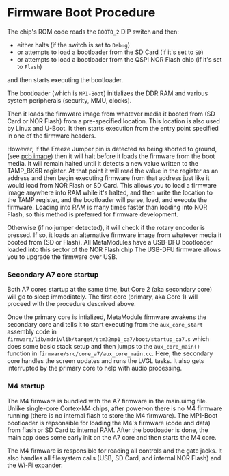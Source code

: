 # Firmware Boot Procedure

The chip's ROM code reads the `BOOT0_2` DIP switch and then:

- either halts (if the switch is set to `Debug`)
- or attempts to load a bootloader from the SD Card (if it's set to `SD`)
- or attempts to load a bootloader from the QSPI NOR Flash chip (if it's set to
  `Flash`)

and then starts executing the bootloader.

The bootloader (which is `MP1-Boot`) initializes the DDR RAM and various system
peripherals (security, MMU, clocks). 

Then it loads the firmware image from whatever media it booted from (SD Card or NOR Flash)
from a pre-specified location. This location is also used by Linux and U-Boot.
It then starts execution from the entry point specified in one of the firmware headers.

However, if the Freeze Jumper pin is detected as being shorted to ground,
(see [pcb image](./docs/firmware-debugging.md))
then it will halt before it loads the firmware from the boot media. It
will remain halted until it detects a new value written to the TAMP_BK6R
register. At that point it will read the value in the register as an address
and then begin executing firmware from that address just like it would load from
NOR Flash or SD Card. This allows you to load a firmware image anywhere into RAM
while it's halted, and then write the location to the TAMP register, and the
bootloader will parse, load, and execute the firmware. Loading into RAM is many times
faster than loading into NOR Flash, so this method is preferred for firmware development.

Otherwise (if no jumper detected), it will check if the rotary encoder is pressed.
If so, it loads an alternative firmware image from whatever media it booted
from (SD or Flash). All MetaModules have a USB-DFU bootloader loaded into this
sector of the NOR Flash chip The USB-DFU firmware allows you to upgrade the firmware
over USB. 



### Secondary A7 core startup
 
Both A7 cores startup at the same time, but Core 2 (aka secondary core) will go to 
sleep immediately. The first core (primary, aka Core 1) will proceed with the
procedure descrived above.

Once the primary core is intialized, MetaModule firmware awakens the secondary
core and tells it to start executing from the `aux_core_start` assembly code in
`firmware/lib/mdrivlib/target/stm32mp1_ca7/boot/startup_ca7.s` which does some
basic stack setup and then jumps to the `aux_core_main()` function in
`firmware/src/core_a7/aux_core_main.cc`. Here, the secondary core handles the
screen updates and runs the LVGL tasks. It also gets interrupted by the primary
core to help with audio processing. 


### M4 startup

The M4 firmware is bundled with the A7 firmware in the main.uimg file. Unlike
single-core Cortex-M4 chips, after power-on there is no M4 firmware running
(there is no internal flash to store the M4 firmware). The MP1-Boot bootloader
is repsonsible for loading the M4's firmware (code and data) from flash or SD
Card to internal RAM. After the bootloader is done, the main app does some
early init on the A7 core and then starts the M4 core.

The M4 firmware is responsible for reading all controls and the gate jacks. It
also handles all filesystem calls (USB, SD Card, and internal NOR Flash) and
the Wi-Fi expander.
 
